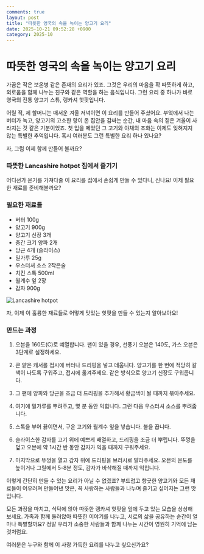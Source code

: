 ```yaml
---
comments: true
layout: post
title: "따뜻한 영국의 속을 녹이는 양고기 요리"
date: 2025-10-21 09:52:28 +0900
category: 2025-10
---
```


# 따뜻한 영국의 속을 녹이는 양고기 요리

가끔은 작은 보온병 같은 존재의 요리가 있죠. 그것은 우리의 마음을 확 따뜻하게 하고, 외로움을 함께 나누는 친구와 같은 역할을 하는 음식입니다. 그런 요리 중 하나가 바로 영국의 전통 양고기 스튜, 랭카셔 핫팟입니다.

어릴 적, 제 할머니는 매서운 겨울 저녁이면 이 요리를 만들어 주셨어요. 부엌에서 나는 버터가 녹고, 양고기의 고소한 향이 온 집안을 감싸는 순간, 내 마음 속의 짙은 겨울이 사라지는 것 같은 기분이었죠. 첫 입을 떼었던 그 고기와 야채의 조화는 이제도 잊혀지지 않는 특별한 추억입니다. 혹시 여러분도 그런 특별한 요리 하나 있나요?

자, 그럼 이제 함께 만들어 볼까요?

### 따뜻한 Lancashire hotpot 집에서 즐기기

어디선가 온기를 가져다줄 이 요리를 집에서 손쉽게 만들 수 있다니, 신나요! 이제 필요한 재료를 준비해볼까요? 

### 필요한 재료들  

- 버터 100g  
- 양고기 900g  
- 양고기 신장 3개  
- 중간 크기 양파 2개  
- 당근 4개 (슬라이스)  
- 밀가루 25g  
- 우스터셔 소스 2작은술  
- 치킨 스톡 500ml  
- 월계수 잎 2장  
- 감자 900g  

![Lancashire hotpot](https://www.themealdb.com/images/media/meals/uttrxw1511637813.jpg)  

자, 이제 이 훌륭한 재료들로 어떻게 맛있는 핫팟을 만들 수 있는지 알아보아요!  

### 만드는 과정  

1. 오븐을 160도(C)로 예열합니다. 팬이 있을 경우, 선풍기 오븐은 140도, 가스 오븐은 3단계로 설정하세요. 

2. 큰 얕은 캐서롤 접시에 버터나 드리핑을 넣고 데웁니다. 양고기를 한 번에 적당히 갈색이 나도록 구워주고, 접시에 옮겨주세요. 같은 방식으로 양고기 신장도 구워줍니다.  

3. 그 팬에 양파와 당근을 조금 더 드리핑을 추가해서 황금색이 될 때까지 볶아주세요.   

4. 여기에 밀가루를 뿌려주고, 몇 분 동안 익힙니다. 그런 다음 우스터셔 소스를 뿌려줍니다.

5. 스톡을 부어 끓이면서, 구운 고기와 월계수 잎을 넣습니다. 불을 끕니다.  

6. 슬라이스한 감자를 고기 위에 예쁘게 배열하고, 드리핑을 조금 더 뿌립니다. 뚜껑을 덮고 오븐에 약 1시간 반 동안 감자가 익을 때까지 구워주세요.   

7. 마지막으로 뚜껑을 열고 감자 위에 드리핑을 브러시로 발라주세요. 오븐의 온도를 높이거나 그릴에서 5-8분 정도, 감자가 바삭해질 때까지 익힙니다.  

이렇게 간단히 만들 수 있는 요리가 아닐 수 없겠죠? 부드럽고 향긋한 양고기와 모든 재료들이 어우러져 만들어낸 맛은, 꼭 사랑하는 사람들과 나누며 즐기고 싶어지는 그런 맛입니다.

모든 과정을 마치고, 식탁에 앉아 따뜻한 랭카셔 핫팟을 앞에 두고 있는 모습을 상상해 보세요. 가족과 함께 둘러앉아 따뜻한 이야기를 나누고, 서로의 삶을 공유하는 순간이 얼마나 특별할까요? 정말 우리가 소중한 사람들과 함께 나누는 시간이 영원히 기억에 남는 것처럼요.  

여러분은 누구와 함께 이 사랑 가득한 요리를 나누고 싶으신가요?